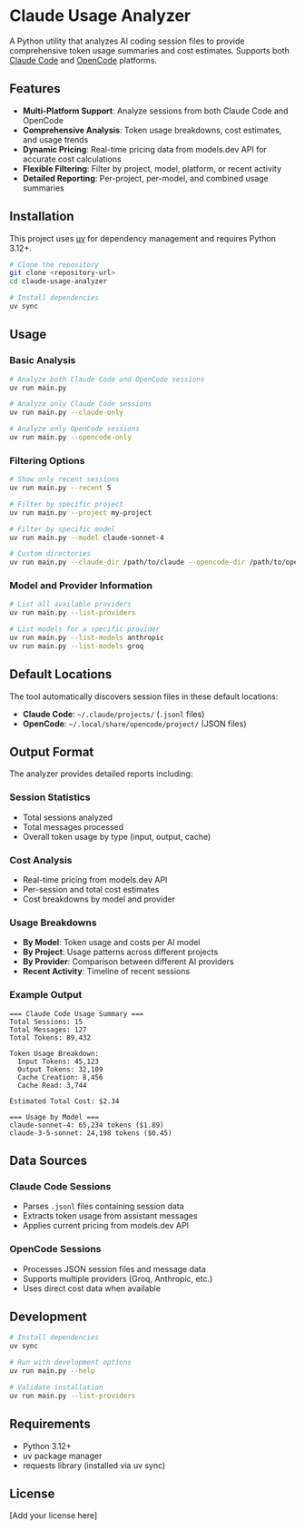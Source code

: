 # Claude Usage Analyzer

A Python utility that analyzes AI coding session files to provide comprehensive token usage summaries and cost estimates. Supports both [Claude Code](https://claude.ai/code) and [OpenCode](https://github.com/OpenCodeInterpreter/OpenCodeInterpreter) platforms.

## Features

- **Multi-Platform Support**: Analyze sessions from both Claude Code and OpenCode
- **Comprehensive Analysis**: Token usage breakdowns, cost estimates, and usage trends
- **Dynamic Pricing**: Real-time pricing data from models.dev API for accurate cost calculations
- **Flexible Filtering**: Filter by project, model, platform, or recent activity
- **Detailed Reporting**: Per-project, per-model, and combined usage summaries

## Installation

This project uses [uv](https://github.com/astral-sh/uv) for dependency management and requires Python 3.12+.

```bash
# Clone the repository
git clone <repository-url>
cd claude-usage-analyzer

# Install dependencies
uv sync
```

## Usage

### Basic Analysis

```bash
# Analyze both Claude Code and OpenCode sessions
uv run main.py

# Analyze only Claude Code sessions
uv run main.py --claude-only

# Analyze only OpenCode sessions  
uv run main.py --opencode-only
```

### Filtering Options

```bash
# Show only recent sessions
uv run main.py --recent 5

# Filter by specific project
uv run main.py --project my-project

# Filter by specific model
uv run main.py --model claude-sonnet-4

# Custom directories
uv run main.py --claude-dir /path/to/claude --opencode-dir /path/to/opencode
```

### Model and Provider Information

```bash
# List all available providers
uv run main.py --list-providers

# List models for a specific provider
uv run main.py --list-models anthropic
uv run main.py --list-models groq
```

## Default Locations

The tool automatically discovers session files in these default locations:

- **Claude Code**: `~/.claude/projects/` (`.jsonl` files)
- **OpenCode**: `~/.local/share/opencode/project/` (JSON files)

## Output Format

The analyzer provides detailed reports including:

### Session Statistics
- Total sessions analyzed
- Total messages processed
- Overall token usage by type (input, output, cache)

### Cost Analysis
- Real-time pricing from models.dev API
- Per-session and total cost estimates
- Cost breakdowns by model and provider

### Usage Breakdowns
- **By Model**: Token usage and costs per AI model
- **By Project**: Usage patterns across different projects
- **By Provider**: Comparison between different AI providers
- **Recent Activity**: Timeline of recent sessions

### Example Output

```
=== Claude Code Usage Summary ===
Total Sessions: 15
Total Messages: 127
Total Tokens: 89,432

Token Usage Breakdown:
  Input Tokens: 45,123
  Output Tokens: 32,109
  Cache Creation: 8,456
  Cache Read: 3,744

Estimated Total Cost: $2.34

=== Usage by Model ===
claude-sonnet-4: 65,234 tokens ($1.89)
claude-3-5-sonnet: 24,198 tokens ($0.45)
```

## Data Sources

### Claude Code Sessions
- Parses `.jsonl` files containing session data
- Extracts token usage from assistant messages
- Applies current pricing from models.dev API

### OpenCode Sessions  
- Processes JSON session files and message data
- Supports multiple providers (Groq, Anthropic, etc.)
- Uses direct cost data when available

## Development

```bash
# Install dependencies
uv sync

# Run with development options
uv run main.py --help

# Validate installation
uv run main.py --list-providers
```

## Requirements

- Python 3.12+
- uv package manager
- requests library (installed via uv sync)

## License

[Add your license here]